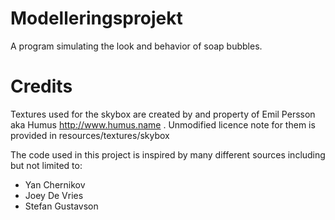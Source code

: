 # Modelleringsprojekt
A program simulating the look and behavior of soap bubbles.


# Credits
Textures used for the skybox are created by and property of Emil Persson
aka Humus http://www.humus.name . Unmodified licence note for them is provided
in resources/textures/skybox

The code used in this project is inspired by many different
sources including but not limited to:
* Yan Chernikov
* Joey De Vries
* Stefan Gustavson
